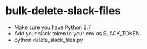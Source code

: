 # bulk-delete-slack-files
* Make sure you have Python 2.7
* Add your slack token to your env as SLACK_TOKEN.
* python delete_slack_files.py
